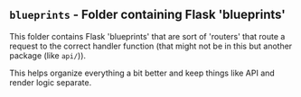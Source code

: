 ## `blueprints` - Folder containing Flask 'blueprints'
This folder contains Flask 'blueprints' that are sort of 'routers' that route a request to the correct handler function (that might not be in this but another package (like `api/`)).

This helps organize everything a bit better and keep things like API and render logic separate.